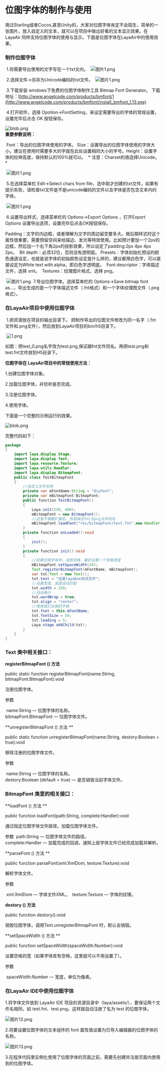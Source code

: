 # 位图字体的制作与使用



​         用过Starling或者Cocos,甚至Unity的，大家对位图字体肯定不会陌生，简单的一张图片，放入自定义的文本，就可以在项目中做出好看的文本显示效果。在LayaAir 同样支持位图字体的使用与显示。下面是位图字体在LayaAir中的使用效果。

 

### 制作位图字体

​        1.将需要导出使用的文字写在一个txt文内。
​        ![图片1.png](http://ldc.layabox.com/uploadfile/image/20160518/1463538920512897.png)

​        2.选择文件->另存为Unicode编码的txt文件。
​        ![图片1.png](http://ldc.layabox.com/uploadfile/image/20160518/1463538942170528.png)

​        3.下载安装 windows下免费的位图字体制作工具 Bitmap Font Generator。
​        下载地址：[http://www.angelcode.com/products/bmfont/](http://www.angelcode.com/products/bmfont/install_bmfont_1.13.exe)

 

​        4.打开软件，选择 Opotion->FontSetting，来设定需要导出的字体的常规设置，设置完毕后点击 OK 按钮保存。

![blob.png](http://ldc.layabox.com/uploadfile/image/20170104/1483527761311236.png)        
**重要参数说明：**

​        Font：导出的位图字体使用的字体。
​        Size：设置导出的位图字体使用的字体大小。建议在使用时需要多大的字就在此处设置相同大小的字号。
​        Height：设置字体的拉伸高度，保持默认的100%就可以。
​       * 注意：Charset的值选择Unicode。*

​        ![图片1.png](http://ldc.layabox.com/uploadfile/image/20160518/1463538956945255.png)

​        5.在选择菜单栏 Edit->Select chars from file，选中刚才创建的txt文件，如果有提示失败，请检查txt文件是不是unicode编码的文件以及字体是否包含文本内的字体。

​        ![图片1.png](http://ldc.layabox.com/uploadfile/image/20160518/1463538965101975.png)

​        6.设置导出样式，选择菜单栏的 Options->Export Options ，打开Export Options 设置导出选项，设置完毕后点击OK按钮保存。

​        Padding：文字的内边框，或者理解为文字的周边留空要多大。做后期样式时这个属性很重要，需要预留空间来给描边、发光等特效使用。比如预计要加一个2px的边框，然后加一个右下角2px的投影效果，所以设定了padding:2px 4px 4px 2px。
​        Bit depth：必须32位，否则没有透明层。
​        Presets：字体初始化预设的颜色通道设定，也就是说字体的初始颜色设定是什么样的，建议都用白色字，可以直接设定为White text with alpha，即白色字透明底。
​        Font descriptor：字体描述文件，选择 xml。
​        Textures：纹理图片格式，选择 png。

​        ![图片1.png](http://ldc.layabox.com/uploadfile/image/20160518/1463538975736762.png)
​        7.导出位图字体。选择菜单栏的 Options->Save bitmap font as...，导出生成的是一个字体描述文件（.fnt格式）和一个字体纹理图文件（.png格式）。

 

### 在LayaAir项目中使用位图字体

​        1.把资源放在项目的输出目录下。
​        把制作导出的位图文件修改为同一名字（.fnt 文件和.png文件），然后放到LayaAir项目的bin/h5目录下。

​        ![1.png](http://ldc.layabox.com/uploadfile/image/20160627/1467013751154102.png)

​        如图：把test_0.png名字改为test.png,保证跟fnt文件同名。再把test.png和test.fnt文件放到H5目录下。

 

**位图字体在 LayaAir项目中的常规使用方法：**

1.创建位图字体对象。

2.加载位图字体，并侦听是否完成。

3.注册位图字体。

4.使用字体。

下面是一个完整的示例运行的效果。        

![blob.png](http://old.ldc.layabox.com/uploadfile/image/20170104/1483538174403712.png)

 完整代码如下：

 

```java
package
{
    import laya.display.Stage;
    import laya.display.Text;
    import laya.resource.Texture;
    import laya.utils.Handler;
    import laya.display.BitmapFont;
    public class TestBitmapFont
    {
        //自定义文件名称
        private var mFontName:String = "diyFont";
        private var mBitmapFont:BitmapFont;
        public function TestBitmapFont()
        {
            Laya.init(550, 400);
            mBitmapFont = new BitmapFont();
            //这里不需要扩展名，外部保证fnt与png文件同名
            mBitmapFont.loadFont("res/bitmapFont/test.fnt",new Handler(this,onLoaded));
        }
        private function onLoaded():void
        {
            init();
        }
        private function init():void
        { 
            //如果位图字体中，没放空格，最好设置一个空格宽度
            mBitmapFont.setSpaceWidth(10);
            Text.registerBitmapFont(mFontName, mBitmapFont);
            var txt:Text = new Text();
            txt.text = "这是layabox测试文件";
            //设置宽度，高度自动匹配
            txt.width = 250;
            //自动换行
            txt.wordWrap = true;
            txt.align = "center";
            //使用我们注册的字体
            txt.font = this.mFontName;
            txt.fontSize = 50;
            txt.leading = 5;
            Laya.stage.addChild(txt);
        }
    }
}
```

 

### **Text 类中相关接口：**

 **registerBitmapFont () 方法**  

 public static function registerBitmapFont(name:String, bitmapFont:BitmapFont):void

 注册位图字体。

 参数

​     name:String — 位图字体的名称。  
​     bitmapFont:BitmapFont — 位图字体文件。 

 

**unregisterBitmapFont () 方法 ** 

 public static function unregisterBitmapFont(name:String, destory:Boolean = true):void

 移除注册的位图字体文件。

 参数

​     name:String — 位图字体的名称。    
​     destory:Boolean (default = true) — 是否销毁当前字体文件。

  

### BitmapFont 类里的相关接口：

 **loadFont () 方法 ** 

 public function loadFont(path:String, complete:Handler):void

通过指定位图字体文件路径，加载位图字体文件。

 参数 
​     path:String — 位图字体文件的路径。       
​     complete:Handler — 加载完成的回调，通知上层字体文件已经完成加载并解析。 

 

**parseFont () 方法 ** 

 public function parseFont(xml:XmlDom, texture:Texture):void

 解析字体文件。

 参数

​     xml:XmlDom — 字体文件XML。
​     texture:Texture — 字体的纹理。 

 

 

**destory () 方法**

 public function destory():void

销毁位图字体，调用Text.unregisterBitmapFont 时，默认会销毁。

  

**setSpaceWidth () 方法 **

 public function setSpaceWidth(spaceWidth:Number):void

 设置空格的宽（如果字体库有空格，这里就可以不用设置了）。

 参数

​     spaceWidth:Number — 宽度，单位为像素。 

 

  

### 在LayaAir IDE中使用位图字体

 1.将字体文件放到 LayaAir IDE 项目的资源目录中（laya/assets/），要保证两个文件名相同，如 test.fnt、test.png，这样就自动注册了名为 test 的位图字体。

![图片12.png](http://ldc.layabox.com/uploadfile/image/20160701/1467381250863605.png)

2.将要设置位图字体的文本组件的 font 属性值设置为已导入编辑器的位图字体的名称。

![图片13.png](http://ldc.layabox.com/uploadfile/image/20160701/1467381279857087.png)

3.在程序代码里实例化使用了位图字体的页面之前，需要先创建并注册页面内使用到的位图字体。

 